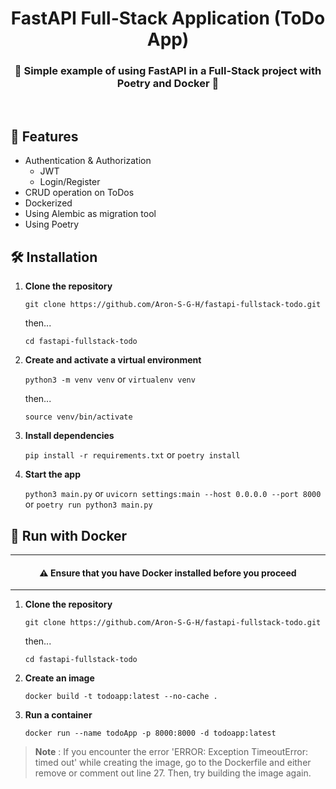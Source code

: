 <h1 align="center">FastAPI Full-Stack Application (ToDo App)</h1>
<h3 align="center">🌟 Simple example of using FastAPI in a Full-Stack project with Poetry and Docker 🌟</h3>
<br>

## 📜 Features
- Authentication & Authorization
  - JWT
  - Login/Register
- CRUD operation on ToDos
- Dockerized
- Using Alembic as migration tool
- Using Poetry

## 🛠 Installation
1. **Clone the repository**
   
   `git clone https://github.com/Aron-S-G-H/fastapi-fullstack-todo.git`

   then...

   `cd fastapi-fullstack-todo`
2. **Create and activate a virtual environment**

   `python3 -m venv venv` or `virtualenv venv`

   then...

   `source venv/bin/activate`
3. **Install dependencies**
   
   `pip install -r requirements.txt` or `poetry install`
4. **Start the app**

   `python3 main.py` or `uvicorn settings:main --host 0.0.0.0 --port 8000` or `poetry run python3 main.py`

## 🚀 Run with Docker
---
<h4 align="center">⚠️ Ensure that you have Docker installed before you proceed</h4>

---

1. **Clone the repository**
   
   `git clone https://github.com/Aron-S-G-H/fastapi-fullstack-todo.git`

   then...

   `cd fastapi-fullstack-todo`
2. **Create an image**
   
   `docker build -t todoapp:latest --no-cache .`
3. **Run a container**

   `docker run --name todoApp -p 8000:8000 -d todoapp:latest`
> **Note** : If you encounter the error 'ERROR: Exception TimeoutError: timed out' while creating the image, go to the Dockerfile and either remove or comment out line 27. Then, try building the image again.

